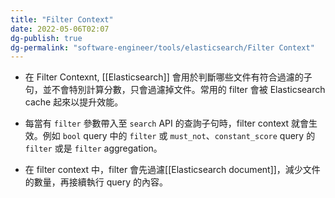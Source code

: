 ```yaml
---
title: "Filter Context"
date: 2022-05-06T02:07
dg-publish: true
dg-permalink: "software-engineer/tools/elasticsearch/Filter Context"
---
```

- 在 Filter Contexnt, [[Elasticsearch]] 會用於判斷哪些文件有符合過濾的子句，並不會特別計算分數，只會過濾掉文件。常用的 filter 會被 Elasticsearch cache 起來以提升效能。

- 每當有 `filter` 參數帶入至 `search` API 的查詢子句時，filter context 就會生效。例如 `bool` query 中的 `filter` 或 `must_not`、`constant_score` query 的 `filter` 或是 `filter` aggregation。
- 在 filter context 中，filter 會先過濾[[Elasticsearch document]]，減少文件的數量，再接續執行 query 的內容。